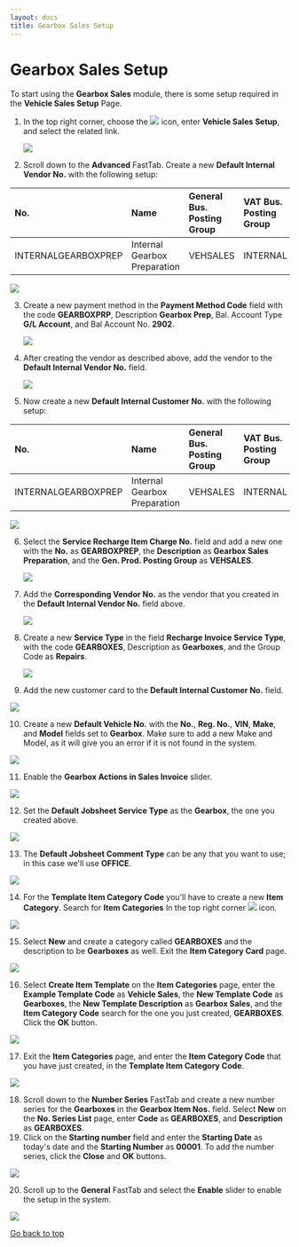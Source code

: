 ```yaml
---
layout: docs
title: Gearbox Sales Setup
---
```


# Gearbox Sales Setup
To start using the **Gearbox Sales** module, there is some setup required in the **Vehicle Sales Setup** Page.
1. In the top right corner, choose the ![](media/search_icon.png) icon, enter **Vehicle Sales Setup**, and select the related link.

   ![](media/garagehive-gearbox-sales-setup1.gif)

2. Scroll down to the **Advanced** FastTab. Create a new **Default Internal Vendor No.** with the following setup:

| No.                 | Name                         | General Bus. Posting Group | VAT Bus. Posting Group | Vendor Posting Group |
| :------------------ | :--------------------------- | :------------------------- | :--------------------- | :------------------- |
| INTERNALGEARBOXPREP | Internal Gearbox Preparation | VEHSALES                   | INTERNAL               | VEHSALES             |


   ![](media/garagehive-gearbox-sales-setup2.gif)

3. Create a new payment method in the **Payment Method Code** field with the code **GEARBOXPRP**, Description **Gearbox Prep**, Bal. Account Type **G/L Account**, and Bal Account No. **2902**. 

   ![](media/garagehive-gearbox-sales-setup3.gif)

4. After creating the vendor as described above, add the vendor to the **Default Internal Vendor No.** field.

   ![](media/garagehive-gearbox-sales-setup4.png)

5. Now create a new **Default Internal Customer No.** with the following setup:

| No.                 | Name                         | General Bus. Posting Group | VAT Bus. Posting Group | Customer Posting Group | Promote Sell-to Cust. on Invoice |
| :------------------ | :--------------------------- | :------------------------- | :--------------------- | :--------------------- | :------------------------------- |
| INTERNALGEARBOXPREP | Internal Gearbox Preparation | VEHSALES                   | INTERNAL               | VEHSALES               | Enable                           |


   ![](media/garagehive-gearbox-sales-setup5.gif)

6. Select the **Service Recharge Item Charge No.** field and add a new one with the **No.** as **GEARBOXPREP**, the **Description** as **Gearbox Sales Preparation**, and the **Gen. Prod. Posting Group** as **VEHSALES**.

   ![](media/garagehive-gearbox-sales-setup6.gif)

7. Add the **Corresponding Vendor No.** as the vendor that you created in the **Default Internal Vendor No.** field above.

   ![](media/garagehive-gearbox-sales-setup7.gif)

8. Create a new **Service Type** in the field **Recharge Invoice Service Type**, with the code **GEARBOXES**, Description as **Gearboxes**, and the Group Code as **Repairs**.

   ![](media/garagehive-gearbox-sales-setup8.gif)
   
9.  Add the new customer card to the **Default Internal Customer No.** field.

   ![](media/garagehive-gearbox-sales-setup9.png)

10. Create a new **Default Vehicle No.** with the **No.**, **Reg. No.**, **VIN**, **Make**, and **Model** fields set to **Gearbox**. Make sure to add a new Make and Model, as it will give you an error if it is not found in the system.

   ![](media/garagehive-gearbox-sales-setup10.gif)

11. Enable the **Gearbox Actions in Sales Invoice** slider.

   ![](media/garagehive-gearbox-sales-setup11.png)

12. Set the **Default Jobsheet Service Type** as the **Gearbox**, the one you created above.

   ![](media/garagehive-gearbox-sales-setup12.png)

13. The **Default Jobsheet Comment Type** can be any that you want to use; in this case we'll use **OFFICE**.

   ![](media/garagehive-gearbox-sales-setup13.png)

14. For the **Template Item Category Code** you'll have to create a new **Item Category**. Search for **Item Categories** In the top right corner ![](media/search_icon.png) icon.

   ![](media/garagehive-gearbox-sales-setup14.png)

15. Select **New** and create a category called **GEARBOXES** and the description to be **Gearboxes** as well. Exit the **Item Category Card** page.

   ![](media/garagehive-gearbox-sales-setup15.gif)

16. Select **Create Item Template** on the **Item Categories** page, enter the **Example Template Code** as **Vehicle Sales**, the **New Template Code** as **Gearboxes**, the **New Template Description** as **Gearbox Sales**, and the **Item Category Code** search for the one you just created, **GEARBOXES**. Click the **OK** button.

   ![](media/garagehive-gearbox-sales-setup16.gif)

17. Exit the **Item Categories** page, and enter the **Item Category Code** that you have just created, in the **Template Item Category Code**.

   ![](media/garagehive-gearbox-sales-setup16.gif)

18. Scroll down to the **Number Series** FastTab and create a new number series for the **Gearboxes** in the **Gearbox Item Nos.** field. Select **New** on the **No. Series List** page, enter **Code** as **GEARBOXES**, and **Description** as **GEARBOXES**.
19. Click on the **Starting number** field and enter the **Starting Date** as today's date and the **Starting Number** as **00001**. To add the number series, click the **Close** and **OK** buttons.

   ![](media/garagehive-gearbox-sales-setup17.gif)

20. Scroll up to the **General** FastTab and select the **Enable** slider to enable the setup in the system.

   ![](media/garagehive-gearbox-sales-setup18.png)


[Go back to top](#top)